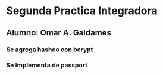 # Segunda Practica Integradora

## Alumno: Omar A. Galdames

### Se agrega hasheo con bcrypt

### Se Implementa de passport
